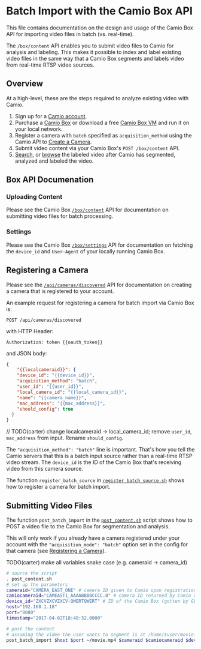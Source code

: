 Batch Import with the Camio Box API
===================================

This file contains documentation on the design and usage of the Camio Box API for importing video files in batch (vs. real-time).

The `/box/content` API enables you to submit video files to Camio for analysis and labeling.
This makes it possible to index and label existing video files in the same way that a Camio Box 
segments and labels video from real-time RTSP video sources.

## Overview

At a high-level, these are the steps required to analyze existing video with Camio.

1. Sign up for a [Camio account](https://camio.com/account).
2. Purchase a [Camio Box](https://camio.com/box) or download a free [Camio Box VM](https://camio.com/box/vm) and run it on your local network.
3. Register a camera with `batch` specified as `acquisition_method` using the Camio API to [Create a Camera](https://api.camio.com/#create-a-camera).
4. Submit video content via your Camio Box's `POST /box/content` API.
5. [Search](https://api.camio.com/#search), or [browse](https://camio.com/app/#search) the labeled video after Camio has segmented, analyzed and labeled the video. 


## Box API Documenation

### Uploading Content

Please see the Camio Box [`/box/content`](https://api.camio.com/#upload-content) API for documentation
on submitting video files for batch processing.


### Settings

Please see the Camio Box [`/box/settings`](https://api.camio.com/#get-settings-local-camio-box) API for documentation
on fetching the `device_id` and `User-Agent` of your locally running Camio Box.


## Registering a Camera

Please see the [`/api/cameras/discovered`](https://api.camio.com/#create-a-camera) API for documentation
on creating a camera that is registered to your account.

An example request for registering a camera for batch import via Camio Box is:

```
POST /api/cameras/discovered
```

with HTTP Header:

```
Authorization: token {{oauth_token}}
```

and JSON body: 

```json
{
    "{{localcameraid}}": {
    "device_id": "{{device_id}}",
    "acquisition_method": "batch",
    "user_id": "{{user_id}}",
    "local_camera_id": "{{local_camera_id}}",
    "name": "{{camera_name}}",
    "mac_address": "{{mac_address}}",
    "should_config": true
  }
}  
```

// TODO(carter) change localcameraid -> local_camera_id; remove `user_id`, `mac_address` from input. Rename `should_config`.

The `"acquisition_method": "batch"` line is important. That's how you tell the Camio servers that this is a batch input
source rather than a real-time RTSP video stream. The `device_id` is the ID of the Camio Box that's receiving video from this
camera source.

The function `register_batch_source` in [`register_batch_source.sh`](register_batch_source.sh) shows how to 
register a camera for batch import. 


## Submitting Video Files

The function `post_batch_import` in the [`post_content.sh`](post-content.sh) script shows how to POST a video file
to the Camio Box for segmentation and analysis.

This will only work if you already have a camera registered under your account with the `"acquisition_mode": "batch"` option 
set in the config for that camera (see [Registering a Camera](#registering-a-camera)). 

TODO(carter) make all variables snake case (e.g. cameraid -> camera_id)

```bash
# source the script
. post_content.sh 
# set up the parameters
cameraid="CAMERA_EAST_ONE" # camera ID given to Camio upon registration
camiocameraid="CAMEAST1_AAAABBBBCCCC.0" # camera ID returned by Camio during registration 
device_id="ZXCVZXCVZXCV-QWERTQWERT" # ID of the Camio Box (gotten by GET /box/settings)
host="192.168.1.18"
port="8080"
timestamp="2017-04-02T18:48:32.0000"

# post the content
# assuming the video the user wants to segment is at /home/$user/movie.mp4
post_batch_import $host $port ~/movie.mp4 $cameraid $camiocameraid $device_id $timestamp
```
